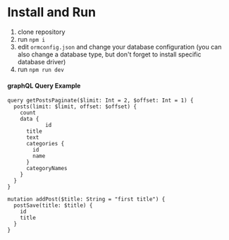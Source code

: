 # Install and Run

1. clone repository
2. run `npm i`
3. edit `ormconfig.json` and change your database configuration (you can also change a database type, but don't forget to install specific database driver)
4. run `npm run dev`

#### graphQL Query Example

```
query getPostsPaginate($limit: Int = 2, $offset: Int = 1) {
  posts(limit: $limit, offset: $offset) {
    count
    data {
			id
      title
      text
      categories {
        id
        name
      }
      categoryNames
    }
  }
}

mutation addPost($title: String = "first title") {
  postSave(title: $title) {
    id
    title
  }
}
```